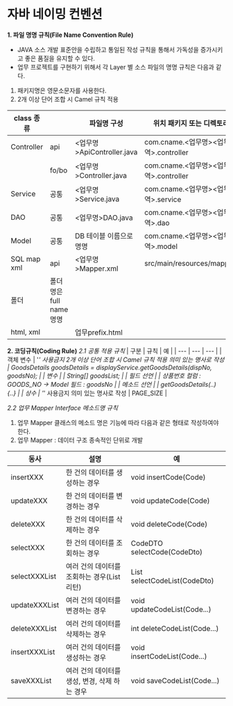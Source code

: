 # 자바 네이밍 컨벤션
**1. 파일 명명 규칙(File Name Convention Rule)**
- JAVA 소스 개발 표준안을 수립하고 통일된 작성 규칙을 통해서 가독성을 증가시키고 좋은 품질을 유지할 수 있다.
- 업무 프로젝트를 구현하기 위해서 각 Layer 별 소스 파일의 명명 규칙은 다음과 같다.
1. 패키지명은 영문소문자를 사용한다.
2. 2개 이상 단어 조합 시 Camel  규칙 적용

| class 종류 || 파일명 구성  | 위치 패키지 또는 디렉토리  | 예 |
|---|---|---|---|---|
| Controller | api  | <업무명>ApiController.java  |  com.cname.<업무명><업무영역>.controller | DisplayApiController.java |
|| fo/bo | <업무명>Controller.java  |  com.cname.<업무명><업무영역>.controller | DisplayController.java |
| Service | 공통 | <업무명>Service.java | com.cname.<업무명><업무영역>.service | DisplayService.java |
| DAO | 공통 | <업무명>DAO.java | com.cname.<업무명><업무영역>.dao | DisplayDAO.java |
| Model | 공통 | DB 테이블 이름으로 명명 | com.cname.<업무명><업무영역>.model | GoodsBase.java |
| SQL map xml | api | <업무명>Mapper.xml | src/main/resources/mapper/ | DisplayMapper.xml |
| 폴더 | 폴더명은 full name 명명 |  |  | ex) admin(O) , ad(X) |
| html, xml |  | 업무prefix.html |  | ex) stSearch.html |

**2. 코딩규칙(Coding Rule)**
*2.1 공통 적용 규칙*
| 구분 | 규칙 | 예 |
| --- | --- | --- |
| 객체 변수 | '_' 사용금지  2개 이상 단어 조합 시 Camel 규칙 적용  의미 있는 명사로 작성 | GoodsDetails goodsDetails = displayService.getGoodsDetails(dispNo, goodsNo); |
| 변수 |  | String[] goodsList; |
| 필드 선언 |  | 상품번호 컬럼 : GOODS_NO → Model 필드 : goodsNo |
| 메소드 선언 |  | getGoodsDetails(..) {..} |
| 상수 | '_' 사용금지  의미 있는 명사로 작성 | PAGE_SIZE |

*2.2 업무 Mapper Interface 메소드명 규칙*
1. 업무 Mapper 클래스의 메소드 명은 기능에 따라 다음과 같은 형태로 작성하여야 한다.
2. 업무 Mapper : 데이터 구조 종속적인 단위로 개발

| 동사 | 설명 | 예 |
| --- | --- | --- |
| insertXXX | 한 건의 데이터를 생성하는 경우 | void insertCode(Code) |
| updateXXX | 한 건의 데이터를 변경하는 경우 | void updateCode(Code) |
| deleteXXX | 한 건의 데이터를 삭제하는 경우 | void deleteCode(Code) |
| selectXXX | 한 건의 데이터를 조회하는 경우 | CodeDTO selectCode(CodeDto) |
| selectXXXList | 여러 건의 데이터를 조회하는 경우(List<DTO>리턴) | List selectCodeList(CodeDto) |
| updateXXXList | 여러 건의 데이터를 변경하는 경우 | void updateCodeList(Code...) |
| deleteXXXList | 여러 건의 데이터를 삭제하는 경우 | int deleteCodeList(Code...) |
| insertXXXList | 여러 건의 데이터를 생성하는 경우 | void insertCodeList(Code...) |
| saveXXXList | 여러 건의 데이터를 생성, 변경, 삭제 하는 경우 | void saveCodeList(Code...) |
